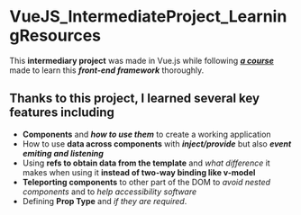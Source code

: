 # VueJS_IntermediateProject_LearningResources

This **intermediary project** was made in Vue.js while following ***[a course](https://www.udemy.com/course/vuejs-2-the-complete-guide)*** made to learn this ***front-end framework*** thoroughly.

## Thanks to this project, I learned several key features including

- **Components** and ***how to use them*** to create a working application
- How to use **data across components** with ***inject/provide*** but also ***event emiting and listening***
- Using **refs to obtain data from the template** and *what difference* it makes when using it **instead of two-way binding like v-model**
- **Teleporting components** to other part of the DOM to *avoid nested components* and to *help accessibility software*
- Defining **Prop Type** and *if they are required*.
